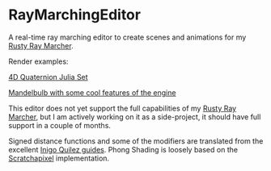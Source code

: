 # RayMarchingEditor

A real-time ray marching editor to create scenes and animations for my [Rusty Ray Marcher](https://github.com/JeremyFunk/RustRayMarching). 

Render examples: 

[4D Quaternion Julia Set](https://youtu.be/s2XKLLoYQNA)

[Mandelbulb with some cool features of the engine](https://www.youtube.com/watch?v=tG-VRUcEJ-4)

This editor does not yet support the full capabilities of my [Rusty Ray Marcher](https://github.com/JeremyFunk/RustRayMarching), but I am actively working on it as a side-project, it should have full support in a couple of months.


Signed distance functions and some of the modifiers are translated from the excellent [Inigo Quilez guides](https://iquilezles.org/). Phong Shading is loosely based on the [Scratchapixel](https://www.scratchapixel.com/index.php?redirect) implementation.

